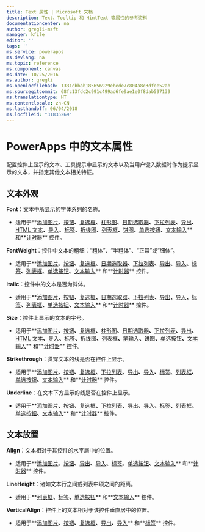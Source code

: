 ```yaml
---
title: Text 属性 | Microsoft 文档
description: Text、Tooltip 和 HintText 等属性的参考资料
documentationcenter: na
author: gregli-msft
manager: kfile
editor: ''
tags: ''
ms.service: powerapps
ms.devlang: na
ms.topic: reference
ms.component: canvas
ms.date: 10/25/2016
ms.author: gregli
ms.openlocfilehash: 1331cbbab185656929ebede7c804a8c3dfee52ab
ms.sourcegitcommit: 68fc13fdc2c991c499ad6fe9ae1e0f8dab597139
ms.translationtype: HT
ms.contentlocale: zh-CN
ms.lasthandoff: 06/04/2018
ms.locfileid: "31835269"
---
```

# <a name="text-properties-in-powerapps"></a>PowerApps 中的文本属性
配置控件上显示的文本、工具提示中显示的文本以及当用户键入数据时作为提示显示的文本，并指定其他文本相关特征。

## <a name="text-appearance"></a>文本外观
**Font**：文本中所显示的字体系列的名称。

* 适用于**[添加图片](control-add-picture.md)**、**[按钮](control-button.md)**、**[复选框](control-check-box.md)**、**[柱形图](control-column-line-chart.md)**、**[日期选取器](control-date-picker.md)**、**[下拉列表](control-drop-down.md)**、**[导出](control-export-import.md)**、**[HTML 文本](control-html-text.md)**、**[导入](control-export-import.md)**、**[标签](control-text-box.md)**、**[折线图](control-column-line-chart.md)**、**[列表框](control-list-box.md)**、**[饼图](control-pie-chart.md)**、**[单选按钮](control-radio.md)**、**[文本输入](control-text-input.md)** 和**[计时器](control-timer.md)** 控件。

**FontWeight**：控件中文本的粗细：“粗体”、“半粗体”、“正常”或“细体”。

* 适用于**[添加图片](control-add-picture.md)**、**[按钮](control-button.md)**、**[复选框](control-check-box.md)**、**[日期选取器](control-date-picker.md)**、**[下拉列表](control-drop-down.md)**、**[导出](control-export-import.md)**、**[导入](control-export-import.md)**、**[标签](control-text-box.md)**、**[列表框](control-list-box.md)**、**[单选按钮](control-radio.md)**、**[文本输入](control-text-input.md)** 和**[计时器](control-timer.md)** 控件。

**Italic**：控件中的文本是否为斜体。

* 适用于**[添加图片](control-add-picture.md)**、**[按钮](control-button.md)**、**[复选框](control-check-box.md)**、**[日期选取器](control-date-picker.md)**、**[下拉列表](control-drop-down.md)**、**[导出](control-export-import.md)**、**[导入](control-export-import.md)**、**[标签](control-text-box.md)**、**[列表框](control-list-box.md)**、**[单选按钮](control-radio.md)**、**[文本输入](control-text-input.md)** 和**[计时器](control-timer.md)** 控件。

**Size**：控件上显示的文本的字号。

* 适用于**[添加图片](control-add-picture.md)**、**[按钮](control-button.md)**、**[复选框](control-check-box.md)**、**[柱形图](control-column-line-chart.md)**、**[日期选取器](control-date-picker.md)**、**[下拉列表](control-drop-down.md)**、**[导出](control-export-import.md)**、**[HTML 文本](control-html-text.md)**、**[导入](control-export-import.md)**、**[标签](control-text-box.md)**、**[折线图](control-column-line-chart.md)**、**[列表框](control-list-box.md)**、**[笔输入](control-pen-input.md)**、**[饼图](control-pie-chart.md)**、**[单选按钮](control-radio.md)**、**[文本输入](control-text-input.md)** 和**[计时器](control-timer.md)** 控件。

**Strikethrough**：贯穿文本的线是否在控件上显示。

* 适用于**[添加图片](control-add-picture.md)**、**[按钮](control-button.md)**、**[复选框](control-check-box.md)**、**[下拉列表](control-drop-down.md)**、**[导出](control-export-import.md)**、**[导入](control-export-import.md)**、**[标签](control-text-box.md)**、**[列表框](control-list-box.md)**、**[单选按钮](control-radio.md)**、**[文本输入](control-text-input.md)** 和**[计时器](control-timer.md)** 控件。

**Underline**：在文本下方显示的线是否在控件上显示。

* 适用于**[添加图片](control-add-picture.md)**、**[按钮](control-button.md)**、**[复选框](control-check-box.md)**、**[下拉列表](control-drop-down.md)**、**[导出](control-export-import.md)**、**[导入](control-export-import.md)**、**[标签](control-text-box.md)**、**[列表框](control-list-box.md)**、**[单选按钮](control-radio.md)**、**[文本输入](control-text-input.md)** 和**[计时器](control-timer.md)** 控件。

## <a name="text-placement"></a>文本放置
**Align**：文本相对于其控件的水平居中的位置。

* 适用于**[添加图片](control-add-picture.md)**、**[按钮](control-button.md)**、**[导出](control-export-import.md)**、**[导入](control-export-import.md)**、**[标签](control-text-box.md)**、**[单选按钮](control-radio.md)**、**[文本输入](control-text-input.md)** 和**[计时器](control-timer.md)** 控件。

**LineHeight**：诸如文本行之间或列表中项之间的距离。

* 适用于**[列表框](control-list-box.md)**、**[标签](control-text-box.md)**、**[单选按钮](control-radio.md)** 和**[文本输入](control-text-input.md)** 控件。

**VerticalAlign**：控件上的文本相对于该控件垂直居中的位置。

* 适用于**[添加图片](control-add-picture.md)**、**[按钮](control-button.md)**、**[复选框](control-check-box.md)**、**[导出](control-export-import.md)**、**[导入](control-export-import.md)** 和**[标签](control-text-box.md)** 控件。


